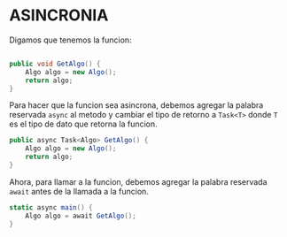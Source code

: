 ASINCRONIA
==========

Digamos que tenemos la funcion:

```csharp

public void GetAlgo() {
    Algo algo = new Algo();
    return algo;
}

```

Para hacer que la funcion sea asincrona, debemos agregar la palabra reservada `async` al metodo y cambiar el tipo de retorno a `Task<T>` donde `T` es el tipo de dato que retorna la funcion.

```csharp
public async Task<Algo> GetAlgo() {
    Algo algo = new Algo();
    return algo;
}
```

Ahora, para llamar a la funcion, debemos agregar la palabra reservada `await` antes de la llamada a la funcion.

```csharp
static async main() {
    Algo algo = await GetAlgo();
}
```












